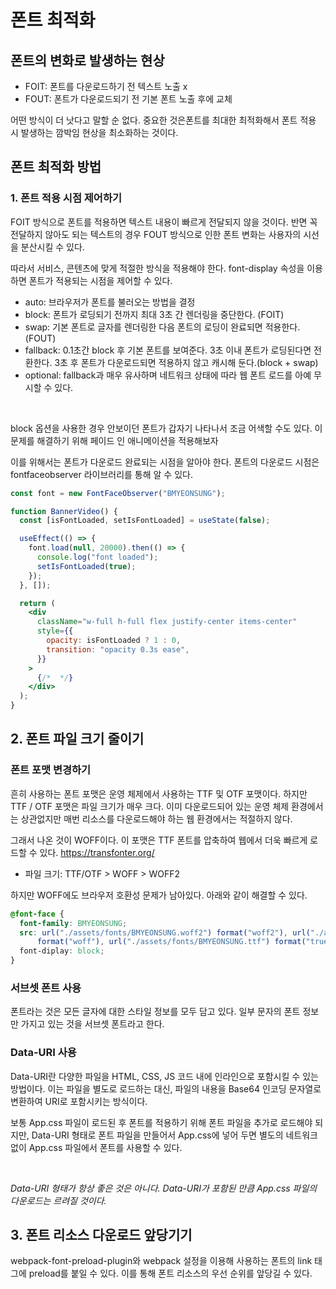 # 폰트 최적화

## 폰트의 변화로 발생하는 현상

- FOIT: 폰트를 다운로드하기 전 텍스트 노출 x
- FOUT: 폰트가 다운로드되기 전 기본 폰트 노출 후에 교체

어떤 방식이 더 낫다고 말할 순 없다.
중요한 것은폰트를 최대한 최적화해서 폰트 적용 시 발생하는 깜박임 현상을 최소화하는 것이다.

## 폰트 최적화 방법

### 1. 폰트 적용 시점 제어하기

FOIT 방식으로 폰트를 적용하면 텍스트 내용이 빠르게 전달되지 않을 것이다.
반면 꼭 전달하지 않아도 되는 텍스트의 경우 FOUT 방식으로 인한 폰트 변화는 사용자의 시선을 분산시킬 수 있다.

따라서 서비스, 콘텐츠에 맞게 적절한 방식을 적용해야 한다.
font-display 속성을 이용하면 폰트가 적용되는 시점을 제어할 수 있다.

- auto: 브라우저가 폰트를 불러오는 방법을 결정
- block: 폰트가 로딩되기 전까지 최대 3초 간 렌더링을 중단한다. (FOIT)
- swap: 기본 폰트로 글자를 렌더링한 다음 폰트의 로딩이 완료되면 적용한다. (FOUT)
- fallback: 0.1초간 block 후 기본 폰트를 보여준다. 3초 이내 폰트가 로딩된다면 전환한다. 3초 후 폰트가 다운로드되면 적용하지 않고 캐시해 둔다.(block + swap)
- optional: fallback과 매우 유사하며 네트워크 상태에 따라 웹 폰트 로드를 아예 무시할 수 있다.

<br>

block 옵션을 사용한 경우 안보이던 폰트가 갑자기 나타나서 조금 어색할 수도 있다.
이 문제를 해결하기 위해 페이드 인 애니메이션을 적용해보자

이를 위해서는 폰트가 다운로드 완료되는 시점을 알아야 한다.
폰트의 다운로드 시점은 fontfaceobserver 라이브러리를 통해 알 수 있다.

```jsx
const font = new FontFaceObserver("BMYEONSUNG");

function BannerVideo() {
  const [isFontLoaded, setIsFontLoaded] = useState(false);

  useEffect(() => {
    font.load(null, 20000).then(() => {
      console.log("font loaded");
      setIsFontLoaded(true);
    });
  }, []);

  return (
    <div
      className="w-full h-full flex justify-center items-center"
      style={{
        opacity: isFontLoaded ? 1 : 0,
        transition: "opacity 0.3s ease",
      }}
    >
      {/*  */}
    </div>
  );
}
```

## 2. 폰트 파일 크기 줄이기

### 폰트 포맷 변경하기

흔히 사용하는 폰트 포맷은 운영 체제에서 사용하는 TTF 및 OTF 포맷이다.
하지만 TTF / OTF 포맷은 파일 크기가 매우 크다.
이미 다운로드되어 있는 운영 체제 환경에서는 상관없지만 매번 리소스를 다운로드해야 하는 웹 환경에서는 적절하지 않다.

그래서 나온 것이 WOFF이다.
이 포맷은 TTF 폰트를 압축하여 웹에서 더욱 빠르게 로드할 수 있다.
https://transfonter.org/

- 파일 크기: TTF/OTF > WOFF > WOFF2

하지만 WOFF에도 브라우저 호환성 문제가 남아있다.
아래와 같이 해결할 수 있다.

```css
@font-face {
  font-family: BMYEONSUNG;
  src: url("./assets/fonts/BMYEONSUNG.woff2") format("woff2"), url("./assets/fonts/BMYEONSUNG.woff")
      format("woff"), url("./assets/fonts/BMYEONSUNG.ttf") format("truetype");
  font-diplay: block;
}
```

### 서브셋 폰트 사용

폰트라는 것은 모든 글자에 대한 스타일 정보를 모두 담고 있다.
일부 문자의 폰트 정보만 가지고 있는 것을 서브셋 폰트라고 한다.

### Data-URI 사용

Data-URI란 다양한 파일을 HTML, CSS, JS 코드 내에 인라인으로 포함시킬 수 있는 방법이다.
이는 파일을 별도로 로드하는 대신, 파일의 내용을 Base64 인코딩 문자열로 변환하여 URI로 포함시키는 방식이다.

보통 App.css 파일이 로드된 후 폰트를 적용하기 위해 폰트 파일을 추가로 로드해야 되지만, Data-URI 형태로 폰트 파일을 만들어서 App.css에 넣어 두면 별도의 네트워크 없이 App.css 파일에서 폰트를 사용할 수 있다.

<br>

_Data-URI 형태가 항상 좋은 것은 아니다. Data-URI가 포함된 만큼 App.css 파일의 다운로드는 르려질 것이다._

## 3. 폰트 리소스 다운로드 앞당기기

webpack-font-preload-plugin와 webpack 설정을 이용해 사용하는 폰트의 link 태그에 preload를 붙일 수 있다.
이를 통해 폰트 리소스의 우선 순위를 앞당길 수 있다.
